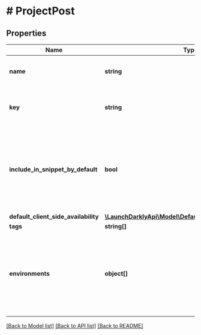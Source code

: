 # # ProjectPost

## Properties

Name | Type | Description | Notes
------------ | ------------- | ------------- | -------------
**name** | **string** | A human-friendly name for the project. |
**key** | **string** | A unique key used to reference the project in your code. |
**include_in_snippet_by_default** | **bool** | Whether or not flags created in this project are made available to the client-side JavaScript SDK by default. | [optional]
**default_client_side_availability** | [**\LaunchDarklyApi\Model\DefaultClientSideAvailabilityPost**](DefaultClientSideAvailabilityPost.md) |  | [optional]
**tags** | **string[]** |  | [optional]
**environments** | **object[]** | Creates the provided environments for this project. If omitted default environments will be created instead. | [optional]

[[Back to Model list]](../../README.md#models) [[Back to API list]](../../README.md#endpoints) [[Back to README]](../../README.md)
